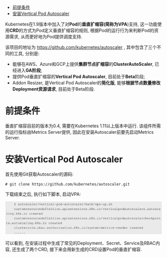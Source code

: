 
<!-- @import "[TOC]" {cmd="toc" depthFrom=1 depthTo=6 orderedList=false} -->

<!-- code_chunk_output -->

- [前提条件](#前提条件)
- [安装Vertical Pod Autoscaler](#安装vertical-pod-autoscaler)

<!-- /code_chunk_output -->

Kubernetes在1.9版本中加入了对**Pod**的**垂直扩缩容(简称为VPA**)支持, 这一功能使用**CRD**的方式为Pod定义垂直扩缩容的规则, 根据Pod的运行行为来判断Pod的资源需求, 从而更好地为Pod提供调度支持. 

该项目的地址为 https://github.com/kubernetes/autoscaler , 其中包含了三个不同的工具, 分别是: 

* 能够在AWS、Azure和GCP上提供**集群节点扩缩容**的**ClusterAutoScaler**, 已经进入**GA阶段**; 
* 提供Pod垂直扩缩容的**Vertical Pod Autoscaler**, 目前处于**Beta**阶段; 
* Addon Resizer, 是Vertical Pod Autoscaler的**简化版**, 能够**根据节点数量修改Deployment资源请求**, 目前处于Beta阶段. 

# 前提条件

垂直扩缩容目前的版本为0.4, 需要在Kubernetes 1.11以上版本中运行. 该组件所需的运行指标由Metrics Server提供, 因此在安装Autoscaler前要先启动Metrics Server. 

# 安装Vertical Pod Autoscaler

首先使用Git获取Autoscaler的源码: 

```
# git clone https://github.com/kubernetes/autoscaler.git
```

下载结束之后, 执行如下脚本, 启动VPA: 

![2019-09-26-18-33-07.png](./images/2019-09-26-18-33-07.png)

可以看到, 在安装过程中生成了常见的Deployment、Secret、Service及RBAC内容, 还生成了两个CRD, 接下来会用新生成的CRD设置Pod的垂直扩缩容. 

